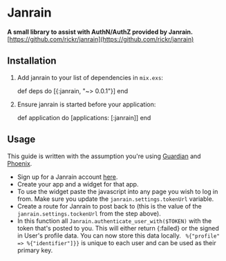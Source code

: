 # Janrain

**A small library to assist with AuthN/AuthZ provided by Janrain.**  
[https://github.com/rickr/janrain](https://github.com/rickr/janrain)


## Installation

  1. Add janrain to your list of dependencies in `mix.exs`:

        def deps do
          [{:janrain, "~> 0.0.1"}]
        end

  2. Ensure janrain is started before your application:

        def application do
          [applications: [:janrain]]
        end

## Usage

This guide is written with the assumption you're using [Guardian](https://github.com/ueberauth/guardian) and [Phoenix](http://www.phoenixframework.org).

* Sign up for a Janrain account [here](https://janrain.com).
* Create your app and a widget for that app.
* To use the widget paste the javascript into any page you wish to log in from. Make sure you update the ```janrain.settings.tokenUrl``` variable. 
* Create a route for Janrain to post back to (this is the value of the ```janrain.settings.tockenUrl``` from the step above).
* In this function all ```Janrain.authenticate_user_with($TOKEN)``` with the token that's posted to you. This will either return {:failed} or the signed in User's profile data. You can now store this data locally. ``` %{"profile" => %{"identifier"]}}``` is unique to each user and can be used as their primary key.